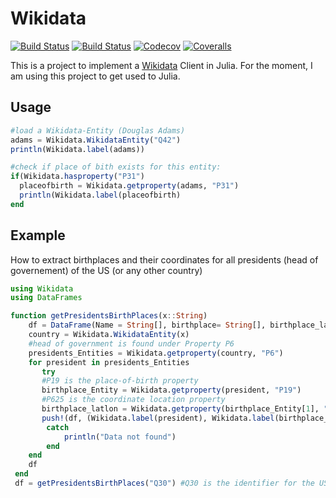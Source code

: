 # Wikidata

[![Build Status](https://travis-ci.com/KimBue/Wikidata.jl.svg?branch=master)](https://travis-ci.com/KimBue/Wikidata.jl)
[![Build Status](https://ci.appveyor.com/api/projects/status/github/KimBue/Wikidata.jl?svg=true)](https://ci.appveyor.com/project/KimBue/Wikidata-jl)
[![Codecov](https://codecov.io/gh/KimBue/Wikidata.jl/branch/master/graph/badge.svg)](https://codecov.io/gh/KimBue/Wikidata.jl)
[![Coveralls](https://coveralls.io/repos/github/KimBue/Wikidata.jl/badge.svg?branch=master)](https://coveralls.io/github/KimBue/Wikidata.jl?branch=master)

This is a project to implement a [Wikidata](https://www.wikidata.org/wiki/Wikidata:Main_Page) Client in Julia. For the moment, I am using this project to get used to Julia.

## Usage

```julia
#load a Wikidata-Entity (Douglas Adams) 
adams = Wikidata.WikidataEntity("Q42")
println(Wikidata.label(adams))

#check if place of bith exists for this entity:
if(Wikidata.hasproperty("P31")
  placeofbirth = Wikidata.getproperty(adams, "P31")
  println(Wikidata.label(placeofbirth)
end
```

## Example
How to extract birthplaces and their coordinates for all presidents (head of governement) of the US (or any other country)
```julia
using Wikidata
using DataFrames

function getPresidentsBirthPlaces(x::String)
    df = DataFrame(Name = String[], birthplace= String[], birthplace_lat = BigFloat[], birthplace_lon = BigFloat[])
    country = Wikidata.WikidataEntity(x)
    #head of government is found under Property P6
    presidents_Entities = Wikidata.getproperty(country, "P6")
    for president in presidents_Entities
       try
       #P19 is the place-of-birth property 
       birthplace_Entity = Wikidata.getproperty(president, "P19")
       #P625 is the coordinate location property 
       birthplace_latlon = Wikidata.getproperty(birthplace_Entity[1], "P625")[1]
       push!(df, (Wikidata.label(president), Wikidata.label(birthplace_Entity[1]),birthplace_latlon[1], birthplace_latlon[2]))
        catch
            println("Data not found")
        end
    end
    df
 end
 df = getPresidentsBirthPlaces("Q30") #Q30 is the identifier for the US, Q183 is the identifier of Germany etc.
```
